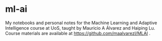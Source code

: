 # ml-ai
My notebooks and personal notes for the Machine Learning and Adaptive Intelligence course at UoS, taught by Mauricio A Álvarez and Haiping Lu. Course materials are available at https://github.com/maalvarezl/MLAI .
